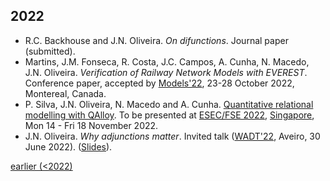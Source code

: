 
## 2022

* R.C. Backhouse and J.N. Oliveira.  <EM>On difunctions</EM>.  Journal paper (submitted).
*  Martins, J.M. Fonseca, R. Costa, J.C. Campos, A. Cunha, N. Macedo, J.N. Oliveira.  <em>Verification of Railway Network Models with EVEREST</em>.  Conference paper, accepted by <a href="https://conf.researchr.org/home/models-2022">Models'22</a>, 23-28 October 2022, Montereal, Canada.
* P. Silva, J.N. Oliveira, N. Macedo and A. Cunha.  <a href="https://2022.esec-fse.org/track/fse-2022-research-papers#event-overview">Quantitative relational modelling with QAlloy</a>.  To be presented at <a href="https://2022.esec-fse.org/">ESEC/FSE 2022</a>, <a href="https://nus.edu.sg/oam/virtual-tour/utown/">Singapore</a>, Mon 14 - Fri 18 November 2022.
* J.N. Oliveira.  <EM>Why adjunctions matter</EM>.  Invited talk (<a href="http://wadt2022.web.ua.pt/">WADT'22</a>, Aveiro, 30 June 2022). (<a href="http://www4.di.uminho.pt/~jno/ps/wadt22sl.pdf">Slides</a>).

[earlier (<2022)](https://www4.di.uminho.pt/~jno/html/jnopub.html)
